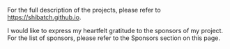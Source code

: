 For the full description of the projects, please refer to https://shibatch.github.io.

I would like to express my heartfelt gratitude to the sponsors of my project. For the list of sponsors, please refer to the Sponsors section on this page.

